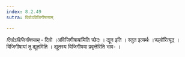 ```yaml
---
index: 8.2.49
sutra: दिवोऽविजिगीषायाम्

---
```

_दिवोऽविजिगीषायाम्_ - दिवो ।अविजिगीषाया॑मिति च्छेदः । द्यून इति । स्तुत इत्यर्थः ।च्छ्वो॑रित्यूठ् । विजिगीषायां तु द्यूतमिति । द्यूतस्य विजिगीषया प्रवृत्तेरिति भाव- । 